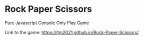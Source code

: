 # Rock Paper Scissors
 Pure Javascript Console Only Play Game


Link to the game: https://jtm2021.github.io/Rock-Paper-Scissors/